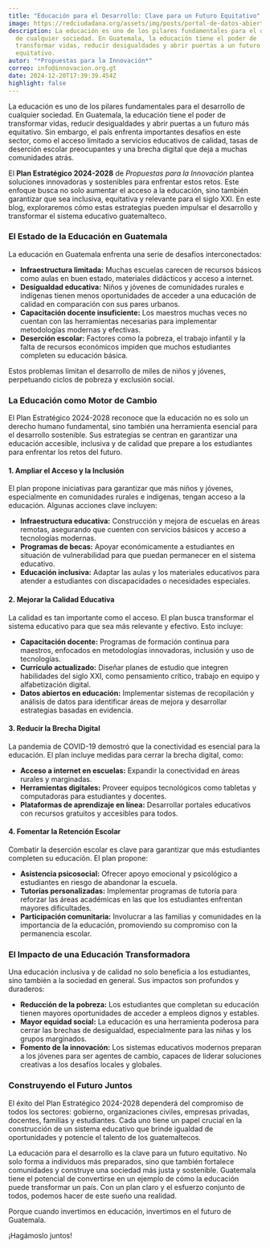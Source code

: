 ```yaml
---
title: "Educación para el Desarrollo: Clave para un Futuro Equitativo"
image: https://redciudadana.org/assets/img/posts/portal-de-datos-abiertos-finanzas.png
description: La educación es uno de los pilares fundamentales para el desarrollo
  de cualquier sociedad. En Guatemala, la educación tiene el poder de
  transformar vidas, reducir desigualdades y abrir puertas a un futuro más
  equitativo.
autor: "*Propuestas para la Innovación*"
correo: info@innovacion.org.gt
date: 2024-12-20T17:39:39.454Z
highlight: false
---
```

La educación es uno de los pilares fundamentales para el desarrollo de cualquier sociedad. En Guatemala, la educación tiene el poder de transformar vidas, reducir desigualdades y abrir puertas a un futuro más equitativo. Sin embargo, el país enfrenta importantes desafíos en este sector, como el acceso limitado a servicios educativos de calidad, tasas de deserción escolar preocupantes y una brecha digital que deja a muchas comunidades atrás.

El **Plan Estratégico 2024-2028** de *Propuestas para la Innovación* plantea soluciones innovadoras y sostenibles para enfrentar estos retos. Este enfoque busca no solo aumentar el acceso a la educación, sino también garantizar que sea inclusiva, equitativa y relevante para el siglo XXI. En este blog, exploraremos cómo estas estrategias pueden impulsar el desarrollo y transformar el sistema educativo guatemalteco.

### **El Estado de la Educación en Guatemala**

La educación en Guatemala enfrenta una serie de desafíos interconectados:

* **Infraestructura limitada:** Muchas escuelas carecen de recursos básicos como aulas en buen estado, materiales didácticos y acceso a internet.
* **Desigualdad educativa:** Niños y jóvenes de comunidades rurales e indígenas tienen menos oportunidades de acceder a una educación de calidad en comparación con sus pares urbanos.
* **Capacitación docente insuficiente:** Los maestros muchas veces no cuentan con las herramientas necesarias para implementar metodologías modernas y efectivas.
* **Deserción escolar:** Factores como la pobreza, el trabajo infantil y la falta de recursos económicos impiden que muchos estudiantes completen su educación básica.

Estos problemas limitan el desarrollo de miles de niños y jóvenes, perpetuando ciclos de pobreza y exclusión social.

### **La Educación como Motor de Cambio**

El Plan Estratégico 2024-2028 reconoce que la educación no es solo un derecho humano fundamental, sino también una herramienta esencial para el desarrollo sostenible. Sus estrategias se centran en garantizar una educación accesible, inclusiva y de calidad que prepare a los estudiantes para enfrentar los retos del futuro.

#### 1. **Ampliar el Acceso y la Inclusión**

El plan propone iniciativas para garantizar que más niños y jóvenes, especialmente en comunidades rurales e indígenas, tengan acceso a la educación. Algunas acciones clave incluyen:

* **Infraestructura educativa:** Construcción y mejora de escuelas en áreas remotas, asegurando que cuenten con servicios básicos y acceso a tecnologías modernas.
* **Programas de becas:** Apoyar económicamente a estudiantes en situación de vulnerabilidad para que puedan permanecer en el sistema educativo.
* **Educación inclusiva:** Adaptar las aulas y los materiales educativos para atender a estudiantes con discapacidades o necesidades especiales.

#### 2. **Mejorar la Calidad Educativa**

La calidad es tan importante como el acceso. El plan busca transformar el sistema educativo para que sea más relevante y efectivo. Esto incluye:

* **Capacitación docente:** Programas de formación continua para maestros, enfocados en metodologías innovadoras, inclusión y uso de tecnologías.
* **Currículo actualizado:** Diseñar planes de estudio que integren habilidades del siglo XXI, como pensamiento crítico, trabajo en equipo y alfabetización digital.
* **Datos abiertos en educación:** Implementar sistemas de recopilación y análisis de datos para identificar áreas de mejora y desarrollar estrategias basadas en evidencia.

#### 3. **Reducir la Brecha Digital**

La pandemia de COVID-19 demostró que la conectividad es esencial para la educación. El plan incluye medidas para cerrar la brecha digital, como:

* **Acceso a internet en escuelas:** Expandir la conectividad en áreas rurales y marginadas.
* **Herramientas digitales:** Proveer equipos tecnológicos como tabletas y computadoras para estudiantes y docentes.
* **Plataformas de aprendizaje en línea:** Desarrollar portales educativos con recursos gratuitos y accesibles para todos.

#### 4. **Fomentar la Retención Escolar**

Combatir la deserción escolar es clave para garantizar que más estudiantes completen su educación. El plan propone:

* **Asistencia psicosocial:** Ofrecer apoyo emocional y psicológico a estudiantes en riesgo de abandonar la escuela.
* **Tutorías personalizadas:** Implementar programas de tutoría para reforzar las áreas académicas en las que los estudiantes enfrentan mayores dificultades.
* **Participación comunitaria:** Involucrar a las familias y comunidades en la importancia de la educación, promoviendo su compromiso con la permanencia escolar.

### **El Impacto de una Educación Transformadora**

Una educación inclusiva y de calidad no solo beneficia a los estudiantes, sino también a la sociedad en general. Sus impactos son profundos y duraderos:

* **Reducción de la pobreza:** Los estudiantes que completan su educación tienen mayores oportunidades de acceder a empleos dignos y estables.
* **Mayor equidad social:** La educación es una herramienta poderosa para cerrar las brechas de desigualdad, especialmente para las niñas y los grupos marginados.
* **Fomento de la innovación:** Los sistemas educativos modernos preparan a los jóvenes para ser agentes de cambio, capaces de liderar soluciones creativas a los desafíos locales y globales.

### **Construyendo el Futuro Juntos**

El éxito del Plan Estratégico 2024-2028 dependerá del compromiso de todos los sectores: gobierno, organizaciones civiles, empresas privadas, docentes, familias y estudiantes. Cada uno tiene un papel crucial en la construcción de un sistema educativo que brinde igualdad de oportunidades y potencie el talento de los guatemaltecos.

La educación para el desarrollo es la clave para un futuro equitativo. No solo forma a individuos más preparados, sino que también fortalece comunidades y construye una sociedad más justa y sostenible. Guatemala tiene el potencial de convertirse en un ejemplo de cómo la educación puede transformar un país. Con un plan claro y el esfuerzo conjunto de todos, podemos hacer de este sueño una realidad.

Porque cuando invertimos en educación, invertimos en el futuro de Guatemala. 

¡Hagámoslo juntos!